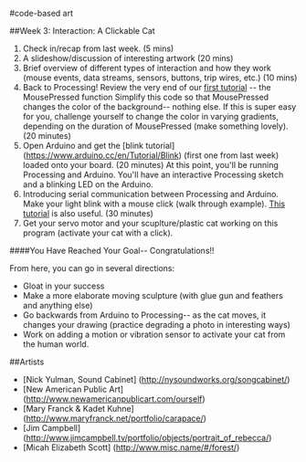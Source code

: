 #code-based art

##Week 3: Interaction: A Clickable Cat

1. Check in/recap from last week. (5 mins)
2. A slideshow/discussion of interesting artwork (20 mins)
3. Brief overview of different types of interaction and how they work (mouse events, data streams, sensors, buttons, trip wires, etc.) (10 mins)
4. Back to Processing! Review the very end of our [first tutorial](https://www.raspberrypi.org/learning/introduction-to-processing/worksheet/) -- the MousePressed function 
Simplify this code so that MousePressed changes the color of the background-- nothing else. If this is super easy for you, challenge yourself to change the color in varying gradients, depending on the duration of MousePressed (make something lovely). (20 minutes)
5. Open Arduino and get the [blink tutorial] (https://www.arduino.cc/en/Tutorial/Blink) (first one from last week) loaded onto your board. (20 minutes)
At this point, you'll be running Processing and Arduino. You'll have an interactive Processing sketch and a blinking LED on the Arduino.
6. Introducing serial communication between Processing and Arduino. Make your light blink with a mouse click (walk through example). [This tutorial](https://learn.sparkfun.com/tutorials/connecting-arduino-to-processing#to-arduino) is also useful. (30 minutes) 
7. Get your servo motor and your scuplture/plastic cat working on this program (activate your cat with a click). 

####You Have Reached Your Goal-- Congratulations!!

From here, you can go in several directions:
* Gloat in your success
* Make a more elaborate moving sculpture (with glue gun and feathers and anything else)
* Go backwards from Arduino to Processing-- as the cat moves, it changes your drawing (practice degrading a photo in interesting ways)
* Work on adding a motion or vibration sensor to activate your cat from the human world. 

##Artists
* [Nick Yulman, Sound Cabinet] (http://nysoundworks.org/songcabinet/)
* [New American Public Art] (http://www.newamericanpublicart.com/ourself)
* [Mary Franck & Kadet Kuhne] (http://www.maryfranck.net/portfolio/carapace/)
* [Jim Campbell] (http://www.jimcampbell.tv/portfolio/objects/portrait_of_rebecca/)
* [Micah Elizabeth Scott] (http://www.misc.name/#/forest/)
